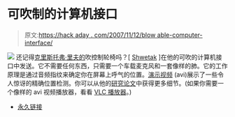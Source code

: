 # 可吹制的计算机接口

> 原文:[https://hack aday . com/2007/11/12/blow able-computer-interface/](https://hackaday.com/2007/11/12/blowable-computer-interface/)

![](../Images/f4bce42c3d51faf55630904d1fe25709.png)
还记得[克里斯托弗·里夫的](http://www.christopherreeve.org)吹控制轮椅吗？[ [Shwetak](http://www.cc.gatech.edu/~shwetak/) ]在他的可吹的计算机接口中发送。它不需要任何东西，只需要一个车载麦克风和一套像样的肺。它的工作原理是通过音频指纹来确定你在屏幕上呼气的位置。[演示视频](http://www.shwetak.com/videos/bui(divx).avi) (avi)展示了一些令人惊讶的精确位置检测。你可以从他的[研究论文](http://www.shwetak.com/papers/uist07_blui.pdf)中获得更多细节。(如果你需要一个像样的 avi 视频播放器，看看 [VLC 播放器](http://www.videolan.org/vlc/)。)

*   [永久链接](http://www.shwetak.com/papers/uist07_blui.pdf)